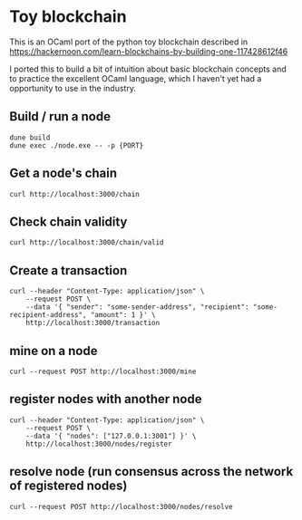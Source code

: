 # Toy blockchain

This is an OCaml port of the python toy blockchain described in https://hackernoon.com/learn-blockchains-by-building-one-117428612f46

I ported this to build a bit of intuition about basic blockchain concepts and to practice
the excellent OCaml language, which I haven't yet had a opportunity to use in the industry.

## Build / run a node

    dune build
    dune exec ./node.exe -- -p {PORT}

## Get a node's chain

    curl http://localhost:3000/chain

## Check chain validity

    curl http://localhost:3000/chain/valid

## Create a transaction

    curl --header "Content-Type: application/json" \
        --request POST \
        --data '{ "sender": "some-sender-address", "recipient": "some-recipient-address", "amount": 1 }' \
        http://localhost:3000/transaction

## mine on a node

    curl --request POST http://localhost:3000/mine

## register nodes with another node

    curl --header "Content-Type: application/json" \
        --request POST \
        --data '{ "nodes": ["127.0.0.1:3001"] }' \
        http://localhost:3000/nodes/register

## resolve node (run consensus across the network of registered nodes)

    curl --request POST http://localhost:3000/nodes/resolve
